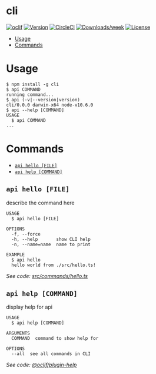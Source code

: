 cli
===



[![oclif](https://img.shields.io/badge/cli-oclif-brightgreen.svg)](https://oclif.io)
[![Version](https://img.shields.io/npm/v/cli.svg)](https://npmjs.org/package/cli)
[![CircleCI](https://circleci.com/gh/zenclabs/typed-api/tree/master.svg?style=shield)](https://circleci.com/gh/zenclabs/typed-api/tree/master)
[![Downloads/week](https://img.shields.io/npm/dw/cli.svg)](https://npmjs.org/package/cli)
[![License](https://img.shields.io/npm/l/cli.svg)](https://github.com/zenclabs/typed-api/blob/master/package.json)

<!-- toc -->
* [Usage](#usage)
* [Commands](#commands)
<!-- tocstop -->
# Usage
<!-- usage -->
```sh-session
$ npm install -g cli
$ api COMMAND
running command...
$ api (-v|--version|version)
cli/0.0.0 darwin-x64 node-v10.6.0
$ api --help [COMMAND]
USAGE
  $ api COMMAND
...
```
<!-- usagestop -->
# Commands
<!-- commands -->
* [`api hello [FILE]`](#api-hello-file)
* [`api help [COMMAND]`](#api-help-command)

## `api hello [FILE]`

describe the command here

```
USAGE
  $ api hello [FILE]

OPTIONS
  -f, --force
  -h, --help       show CLI help
  -n, --name=name  name to print

EXAMPLE
  $ api hello
  hello world from ./src/hello.ts!
```

_See code: [src/commands/hello.ts](https://github.com/zenclabs/typed-api/blob/v0.0.0/src/commands/hello.ts)_

## `api help [COMMAND]`

display help for api

```
USAGE
  $ api help [COMMAND]

ARGUMENTS
  COMMAND  command to show help for

OPTIONS
  --all  see all commands in CLI
```

_See code: [@oclif/plugin-help](https://github.com/oclif/plugin-help/blob/v2.1.3/src/commands/help.ts)_
<!-- commandsstop -->
